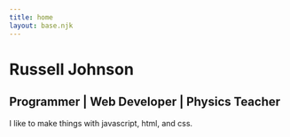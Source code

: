 ```yaml
---
title: home
layout: base.njk
---
```


# Russell Johnson

## Programmer | Web Developer | Physics Teacher

I like to make things with javascript, html, and css.
